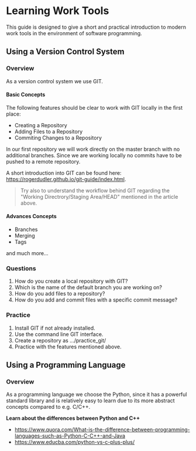 # Learning Work Tools

This guide is designed to give a short and practical introduction 
to modern work tools in the environment of software programming.

## Using a Version Control System

### Overview

As a version control system we use GIT.

#### Basic Concepts

The following features should be clear to work with GIT locally in the first place:

* Creating a Repository
* Adding Files to a Repository
* Commiting Changes to a Repository

In our first repository we will work directly on the master branch with no 
additional branches. Since we are working locally no commits have to be pushed to a remote repository.

A short introduction into GIT can be found here: https://rogerdudler.github.io/git-guide/index.html.

> Try also to understand the workflow behind GIT regarding the "Working Directrory/Staging Area/HEAD" mentioned in the article above.

#### Advances Concepts

* Branches
* Merging
* Tags  

and much more...

### Questions

1. How do you create a local repository with GIT?
2. Which is the name of the default branch you are working on?
3. How do you add files to a repository?
4. How do you add and commit files with a specific commit message?


### Practice

1. Install GIT if not already installed.
2. Use the command line GIT interface.
3. Create a repository as .../practice_git/
4. Practice with the features mentioned above.


## Using a Programming Language

### Overview

As a programming language we choose the Python, since it has a powerful standard library and is relatively easy to learn due to its more abstract concepts compared to e.g. C/C++.

__Learn about the differences between Python and C++__
* https://www.quora.com/What-is-the-difference-between-programming-languages-such-as-Python-C-C++-and-Java
* https://www.educba.com/python-vs-c-plus-plus/


